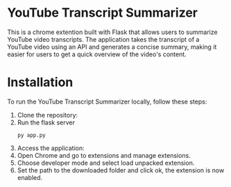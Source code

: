 # YouTube Transcript Summarizer
This is a chrome extention built with Flask that allows users to summarize YouTube video transcripts. The application takes the transcript of a YouTube video using an API and generates a concise summary, making it easier for users to get a quick overview of the video's content.

# Installation
To run the YouTube Transcript Summarizer locally, follow these steps:
1. Clone the repository:
2. Run the flask server
   ```
   py app.py
   ```
3. Access the application:
4. Open Chrome and go to extensions and manage extensions.
5. Choose developer mode and select load unpacked extension.
6. Set the path to the downloaded folder and click ok, the extension is now enabled.
